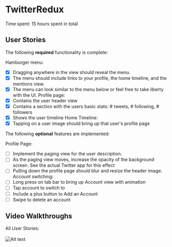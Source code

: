 # TwitterRedux

Time spent: 15 hours spent in total

## User Stories

The following **required** functionality is complete:

Hamburger menu:
* [X] Dragging anywhere in the view should reveal the menu.
* [X] The menu should include links to your profile, the home timeline, and the mentions view.
* [X] The menu can look similar to the menu below or feel free to take liberty with the UI.
Profile page:
* [X] Contains the user header view
* [X] Contains a section with the users basic stats: # tweets, # following, # followers
* [X] Shows the user timeline
Home Timeline:
* [X] Tapping on a user image should bring up that user's profile page

The following **optional** features are implemented:

Profile Page:
* [ ] Implement the paging view for the user description. 
* [ ] As the paging view moves, increase the opacity of the background screen. See the actual Twitter app for this effect 
* [ ] Pulling down the profile page should blur and resize the header image.
Account switching:
* [ ] Long press on tab bar to bring up Account view with animation
* [ ] Tap account to switch to
* [ ] Include a plus button to Add an Account 
* [ ] Swipe to delete an account
## Video Walkthroughs

All User Stories:<br><br>
![Alt text]()



